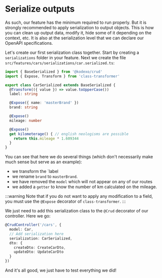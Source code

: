 # Serialize outputs

As such, our feature has the minimum required to run properly. But it is strongly recommended to apply serialization to output objects. This is how you can clean up output data, modify it, hide some of it depending on the context, etc. It is also at the serialization level that we can declare our OpenAPI specifications.

Let's create our first serialization class together. Start by creating a `serializations` folder in your feature. Next we create the file `src/features/cars/serializations/car.serialized.ts`:

```typescript
import { BaseSerialized } from '@kodexo/crud'
import { Expose, Transform } from 'class-transformer'

export class CarSerialized extends BaseSerialized {
  @Transform(({ value }) => value.toUpperCase())
  label: string

  @Expose({ name: 'masterBrand' })
  brand: string

  @Expose()
  mileage: number

  @Expose()
  get kilometerage() { // english neologisms are possible
    return this.mileage * 1.609344
  }
}
```

You can see that here we do several things (which don't necessarily make much sense but serve as an example):
- we transform the `label
- we rename `brand` to `masterBrand`.
- we have removed the `model` which will not appear on any of our routes
- we added a `getter` to know the number of km calculated on the mileage.

:::warning
Note that if you do not want to apply any modification to a field, you must use the `@Expose` decorator of `class-transformer`.
:::

We just need to add this serialization class to the `@Crud` decorator of our controller. Here we go:

```typescript
@CrudController('/cars', {
  model: Car,
  // Add serialization here
  serialization: CarSerialized,
  dto: {
    createDto: CreateCarDto,
    updateDto: UpdateCarDto
  }
})
```

And it's all good, we just have to test everything we did!
